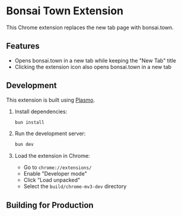 # Bonsai Town Extension

This Chrome extension replaces the new tab page with bonsai.town.

## Features

- Opens bonsai.town in a new tab while keeping the "New Tab" title
- Clicking the extension icon also opens bonsai.town in a new tab

## Development

This extension is built using [Plasmo](https://docs.plasmo.com/).

1. Install dependencies:
   ```bash
   bun install
   ```

2. Run the development server:
   ```bash
   bun dev
   ```

3. Load the extension in Chrome:
   - Go to `chrome://extensions/`
   - Enable "Developer mode"
   - Click "Load unpacked"
   - Select the `build/chrome-mv3-dev` directory

## Building for Production
